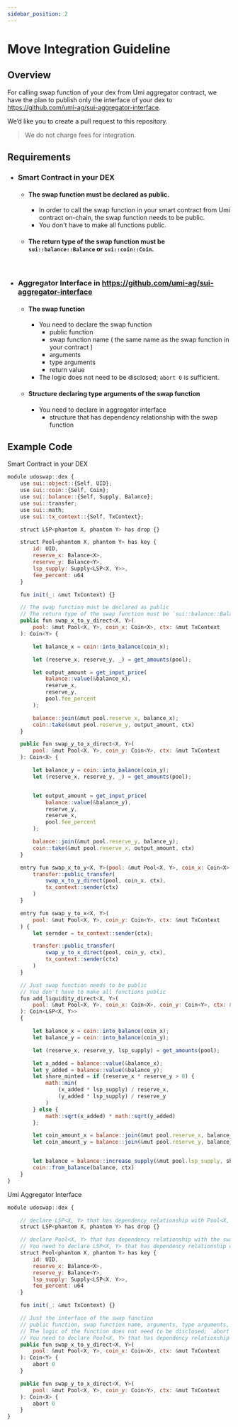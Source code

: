 ```yaml
---
sidebar_position: 2
---
```


# Move Integration Guideline


## Overview

For calling swap function of your dex from Umi aggregator contract, we have the plan to publish only the interface of your dex to https://github.com/umi-ag/sui-aggregator-interface.

We’d like you to create a pull request to this repository.

> We do not charge fees for integration.


## Requirements

- ### Smart Contract in your DEX
    - #### The swap function must be declared as public.
        - In order to call the swap function in your smart contract from Umi contract on-chain, the swap function needs to be public.
        - You don't have to make all functions public.
    - #### The return type of the swap function must be `sui::balance::Balance` or `sui::coin::Coin`.

<br />

- ### Aggregator Interface in https://github.com/umi-ag/sui-aggregator-interface

    - #### The swap function
        - You need to declare the swap function
            - public function
            - swap function name ( the same name as the swap function in your contract )
            - arguments
            - type arguments
            - return value
        - The logic does not need to be disclosed; `abort 0` is sufficient.

    - #### Structure declaring type arguments of the swap function
        - You need to declare in aggregator interface
            - structure that has dependency relationship with the swap function



## Example Code

Smart Contract in your DEX

```js title="your_dex.move"
module udoswap::dex {
    use sui::object::{Self, UID};
    use sui::coin::{Self, Coin};
    use sui::balance::{Self, Supply, Balance};
    use sui::transfer;
    use sui::math;
    use sui::tx_context::{Self, TxContext};

    struct LSP<phantom X, phantom Y> has drop {}

    struct Pool<phantom X, phantom Y> has key {
        id: UID,
        reserve_x: Balance<X>,
        reserve_y: Balance<Y>,
        lsp_supply: Supply<LSP<X, Y>>,
        fee_percent: u64
    }

    fun init(_: &mut TxContext) {}

    // The swap function must be declared as public
    // The return type of the swap function must be `sui::balance::Balance` or `sui::coin::Coin`
    public fun swap_x_to_y_direct<X, Y>(
        pool: &mut Pool<X, Y>, coin_x: Coin<X>, ctx: &mut TxContext
    ): Coin<Y> {

        let balance_x = coin::into_balance(coin_x);

        let (reserve_x, reserve_y, _) = get_amounts(pool);

        let output_amount = get_input_price(
            balance::value(&balance_x),
            reserve_x,
            reserve_y,
            pool.fee_percent
        );

        balance::join(&mut pool.reserve_x, balance_x);
        coin::take(&mut pool.reserve_y, output_amount, ctx)
    }

    public fun swap_y_to_x_direct<X, Y>(
        pool: &mut Pool<X, Y>, coin_y: Coin<Y>, ctx: &mut TxContext
    ): Coin<X> {

        let balance_y = coin::into_balance(coin_y);
        let (reserve_x, reserve_y, _) = get_amounts(pool);


        let output_amount = get_input_price(
            balance::value(&balance_y),
            reserve_y,
            reserve_x,
            pool.fee_percent
        );

        balance::join(&mut pool.reserve_y, balance_y);
        coin::take(&mut pool.reserve_x, output_amount, ctx)
    }

    entry fun swap_x_to_y<X, Y>(pool: &mut Pool<X, Y>, coin_x: Coin<X>, ctx: &mut TxContext) {
        transfer::public_transfer(
            swap_x_to_y_direct(pool, coin_x, ctx),
            tx_context::sender(ctx)
        )
    }

    entry fun swap_y_to_x<X, Y>(
        pool: &mut Pool<X, Y>, coin_y: Coin<Y>, ctx: &mut TxContext
    ) {
        let sernder = tx_context::sender(ctx);

        transfer::public_transfer(
            swap_y_to_x_direct(pool, coin_y, ctx),
            tx_context::sender(ctx)
        )
    }

    // Just swap function needs to be public
    // You don't have to make all functions public
    fun add_liquidity_direct<X, Y>(
        pool: &mut Pool<X, Y>, coin_x: Coin<X>, coin_y: Coin<Y>, ctx: &mut TxContext
    ): Coin<LSP<X, Y>>
    {

        let balance_x = coin::into_balance(coin_x);
        let balance_y = coin::into_balance(coin_y);

        let (reserve_x, reserve_y, lsp_supply) = get_amounts(pool);

        let x_added = balance::value(&balance_x);
        let y_added = balance::value(&balance_y);
        let share_minted = if (reserve_x * reserve_y > 0) {
            math::min(
                (x_added * lsp_supply) / reserve_x,
                (y_added * lsp_supply) / reserve_y
            )
        } else {
            math::sqrt(x_added) * math::sqrt(y_added)
        };

        let coin_amount_x = balance::join(&mut pool.reserve_x, balance_x);
        let coin_amount_y = balance::join(&mut pool.reserve_y, balance_y);


        let balance = balance::increase_supply(&mut pool.lsp_supply, share_minted);
        coin::from_balance(balance, ctx)
    }
}

```

Umi Aggregator Interface

```js title="interface.move"
module udoswap::dex {

    // declare LSP<X, Y> that has dependency relationship with Pool<X, Y>
    struct LSP<phantom X, phantom Y> has drop {}

    // declare Pool<X, Y> that has dependency relationship with the swap function
    // You need to declare LSP<X, Y> that has dependency relationship with this structure
    struct Pool<phantom X, phantom Y> has key {
        id: UID,
        reserve_x: Balance<X>,
        reserve_y: Balance<Y>,
        lsp_supply: Supply<LSP<X, Y>>,
        fee_percent: u64
    }

    fun init(_: &mut TxContext) {}

    // Just the interface of the swap function
    // public function, swap function name, arguments, type arguments, return value
    // The logic of the function does not need to be disclosed; `abort 0` is sufficient
    // You need to declare Pool<X, Y> that has dependency relationship with this function
    public fun swap_x_to_y_direct<X, Y>(
        pool: &mut Pool<X, Y>, coin_x: Coin<X>, ctx: &mut TxContext
    ): Coin<Y> {
        abort 0
    }

    public fun swap_y_to_x_direct<X, Y>(
        pool: &mut Pool<X, Y>, coin_y: Coin<Y>, ctx: &mut TxContext
    ): Coin<X> {
        abort 0
    }
}

```


